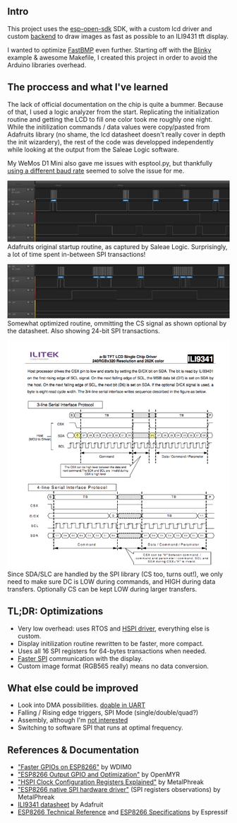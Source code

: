 ## Intro

This project uses the [esp-open-sdk](https://github.com/pfalcon/esp-open-sdk) SDK, with a custom lcd driver and custom [backend](no-url-yet) to draw images as fast as possible to an ILI9431 tft display.


I wanted to optimize [FastBMP](https://github.com/agashka/FastBMP) even further. Starting off with the [Blinky](https://github.com/esp8266/source-code-examples/tree/master/blinky) example & awesome Makefile, I created this project in order to avoid the Arduino libraries overhead.



## The proccess and what I've learned

The lack of official documentation on the chip is quite a bummer. Because of that, I used a logic analyzer from the start. Replicating the initialization routine and getting the LCD to fill one color took me roughly one night. While the initilization commands / data values were copy/pasted from Adafruits library (no shame, the lcd datasheet doesn't really cover in depth the init wizardery), the rest of the code was developped independently while looking at the output from the Saleae Logic software.

My WeMos D1 Mini also gave me issues with esptool.py, but thankfully [using a different baud rate](https://www.reddit.com/r/esp8266/comments/4ga2tv/wemos_d1_mini_connection_issues_on_osx_1011/) seemed to solve the issue for me.


![alt text](adafruit.png "Adafruit startup routine")
Adafruits original startup routine, as captured by Saleae Logic. Surprisingly, a lot of time spent in-between SPI transactions!

![alt text](optimized.png "Optimized startup routine")
Somewhat optimized routine, ommitting the CS signal as shown optional by the datasheet. Also showing 24-bit SPI transactions.


![alt text](ili9341.png "ILI9341 Serial protocol")
Since SDA/SLC are handled by the SPI library (CS too, turns out!), we only need to make sure DC is LOW during commands, and HIGH during data transfers. Optionally CS can be kept LOW during larger transfers.



## TL;DR: Optimizations

- Very low overhead: uses RTOS and [HSPI driver](https://github.com/MetalPhreak/ESP8266_SPI_Driver), everything else is custom.
- Display initilization routine rewritten to be faster, more compact.
- Uses all 16 SPI registers for 64-bytes transactions when needed.
- [Faster SPI](http://www.eevblog.com/forum/microcontrollers/ili9341-lcd-driver-max-spi-clock-speed/) communication with the display.
- Custom image format (RGB565 really) means no data conversion.



## What else could be improved

- Look into DMA possibilities. [doable in UART](http://bbs.espressif.com/viewtopic.php?f=7&t=48&p=173#p173)
- Falling / Rising edge triggers, SPI Mode (single/double/quad?)
- Assembly, although I'm [not interested](http://bbs.espressif.com/viewtopic.php?t=407)
- Switching to software SPI that runs at optimal frequency.



## References & Documentation

- ["Faster GPIOs on ESP8266"](https://github.com/wdim0/esp8266_direct_gpio) by WDIM0
- ["ESP8266 Output GPIO and Optimization"](http://www.openmyr.com/blog/2016/06/esp8266-output-gpio-and-optimization/) by OpenMYR
- ["HSPI Clock Configuration Registers Explained"](http://www.esp8266.com/viewtopic.php?p=13958) by MetalPhreak
- ["ESP8266 native SPI hardware driver"](http://www.eevblog.com/forum/microcontrollers/esp8266-native-spi-hardware-driver/) (SPI registers observations) by MetalPhreak
- [ILI9341 datasheet](https://cdn-shop.adafruit.com/datasheets/ILI9341.pdf) by Adafruit
- [ESP8266 Technical Reference](https://espressif.com/sites/default/files/documentation/esp8266-technical_reference_en.pdf) and [ESP8266 Specifications](https://cdn-shop.adafruit.com/datasheets/ESP8266_Specifications_English.pdf) by Espressif

